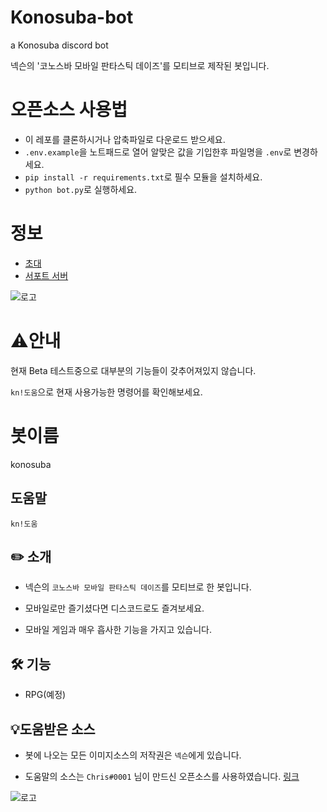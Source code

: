 # Konosuba-bot
a Konosuba discord bot

넥슨의 '코노스바 모바일 판타스틱 데이즈'를 모티브로 제작된 봇입니다.


# 오픈소스 사용법
- 이 레포를 클론하시거나 압축파일로 다운로드 받으세요.
- `.env.example`을 노트패드로 열어 알맞은 값을 기입한후 파일명을 `.env`로 변경하세요.
- `pip install -r requirements.txt`로 필수 모듈을 설치하세요.
- `python bot.py`로 실행하세요.

# 정보
- [초대](<https://koreanbots.dev/bots/885712681498214450>)
- [서포트 서버](<https://discord.gg/Jk6VRvsnqa>)


![로고](<https://post-phinf.pstatic.net/MjAyMDExMjJfMTQw/MDAxNjA1OTcxNjQ1NzU0.-K-fu8OpFRpLQMzvB45ihvR77V6Q58JxbTZ6UBuanSsg.3iCeo0_nn0wWGNRQbpQ1tgqO-bfBWph2dtxVfvXsKPYg.JPEG/1.jpg?type=w1200>)
# ⚠안내
현재 Beta 테스트중으로 대부분의 기능들이 갖추어져있지 않습니다.

`kn!도움`으로 현재 사용가능한 명령어를 확인해보세요.

# 봇이름
konosuba

## 도움말
`kn!도움`

## ✏️ 소개

- 넥슨의 `코노스바 모바일 판타스틱 데이즈`를 모티브로 한 봇입니다.

- 모바일로만 즐기셨다면 디스코드로도 즐겨보세요.

- 모바일 게임과 매우 흡사한 기능을 가지고 있습니다. 

## 🛠️ 기능

- RPG(예정)

## 💡도움받은 소스

- 봇에 나오는 모든 이미지소스의 저작권은 `넥슨`에게 있습니다.

- 도움말의 소스는 `Chris#0001` 님이 만드신 오픈소스를 사용하였습니다. [링크](<https://github.com/nonchris/discord-fury>)

![로고](<https://i.imgur.com/ZreNR44.png>)
